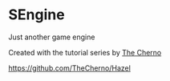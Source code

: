 # SEngine
Just another game engine 

Created with the tutorial series by [The Cherno](https://www.youtube.com/playlist?list=PLlrATfBNZ98dC-V-N3m0Go4deliWHPFwT)

https://github.com/TheCherno/Hazel
